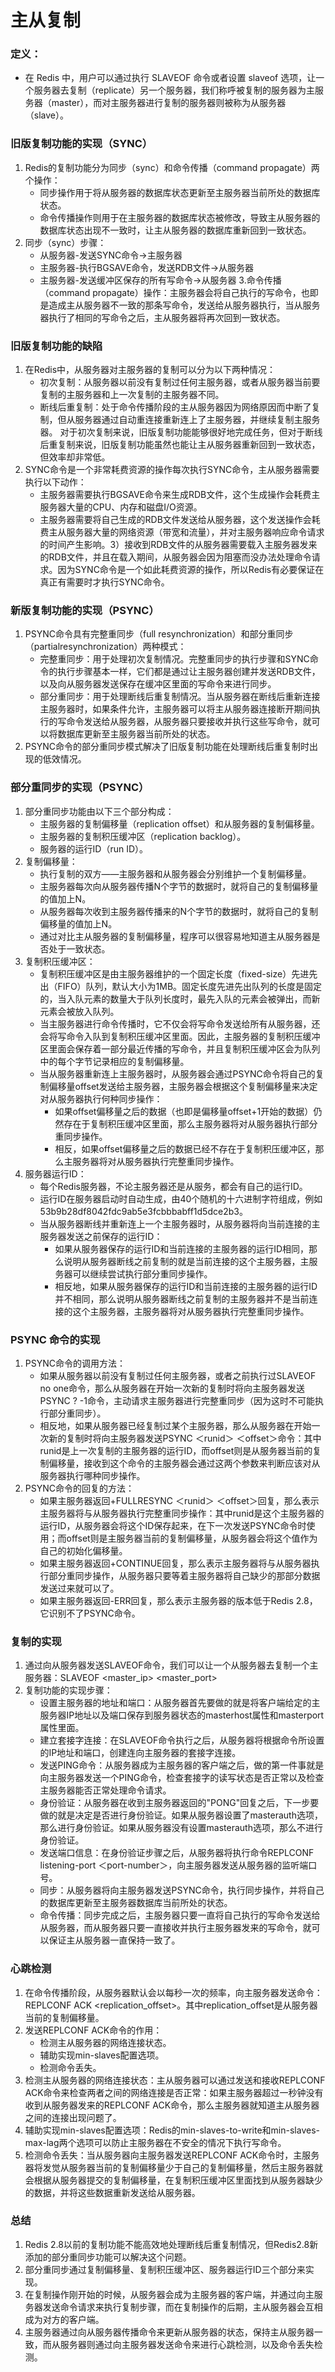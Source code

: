 # 主从复制

### 定义：
- 在 Redis 中，用户可以通过执行 SLAVEOF 命令或者设置 slaveof 选项，让一个服务器去复制（replicate）另一个服务器，我们称呼被复制的服务器为主服务器（master），而对主服务器进行复制的服务器则被称为从服务器（slave）。

### 旧版复制功能的实现（SYNC）

1. Redis的复制功能分为同步（sync）和命令传播（command propagate）两个操作：
    - 同步操作用于将从服务器的数据库状态更新至主服务器当前所处的数据库状态。
    - 命令传播操作则用于在主服务器的数据库状态被修改，导致主从服务器的数据库状态出现不一致时，让主从服务器的数据库重新回到一致状态。
2. 同步（sync）步骤：
    - 从服务器-发送SYNC命令->主服务器
    - 主服务器-执行BGSAVE命令，发送RDB文件->从服务器
    - 主服务器-发送缓冲区保存的所有写命令->从服务器
3.命令传播（command propagate）操作：主服务器会将自己执行的写命令，也即是造成主从服务器不一致的那条写命令，发送给从服务器执行，当从服务器执行了相同的写命令之后，主从服务器将再次回到一致状态。

### 旧版复制功能的缺陷

1. 在Redis中，从服务器对主服务器的复制可以分为以下两种情况：
    - 初次复制：从服务器以前没有复制过任何主服务器，或者从服务器当前要复制的主服务器和上一次复制的主服务器不同。
    - 断线后重复制：处于命令传播阶段的主从服务器因为网络原因而中断了复制，但从服务器通过自动重连接重新连上了主服务器，并继续复制主服务器。
    对于初次复制来说，旧版复制功能能够很好地完成任务，但对于断线后重复制来说，旧版复制功能虽然也能让主从服务器重新回到一致状态，但效率却非常低。
2. SYNC命令是一个非常耗费资源的操作每次执行SYNC命令，主从服务器需要执行以下动作：
    - 主服务器需要执行BGSAVE命令来生成RDB文件，这个生成操作会耗费主服务器大量的CPU、内存和磁盘I/O资源。
    - 主服务器需要将自己生成的RDB文件发送给从服务器，这个发送操作会耗费主从服务器大量的网络资源（带宽和流量），并对主服务器响应命令请求的时间产生影响。3）接收到RDB文件的从服务器需要载入主服务器发来的RDB文件，并且在载入期间，从服务器会因为阻塞而没办法处理命令请求。因为SYNC命令是一个如此耗费资源的操作，所以Redis有必要保证在真正有需要时才执行SYNC命令。

### 新版复制功能的实现（PSYNC）

1. PSYNC命令具有完整重同步（full resynchronization）和部分重同步（partialresynchronization）两种模式：
    - 完整重同步：用于处理初次复制情况。完整重同步的执行步骤和SYNC命令的执行步骤基本一样，它们都是通过让主服务器创建并发送RDB文件，以及向从服务器发送保存在缓冲区里面的写命令来进行同步。
    - 部分重同步：用于处理断线后重复制情况。当从服务器在断线后重新连接主服务器时，如果条件允许，主服务器可以将主从服务器连接断开期间执行的写命令发送给从服务器，从服务器只要接收并执行这些写命令，就可以将数据库更新至主服务器当前所处的状态。
2. PSYNC命令的部分重同步模式解决了旧版复制功能在处理断线后重复制时出现的低效情况。

### 部分重同步的实现（PSYNC）

1. 部分重同步功能由以下三个部分构成：
    - 主服务器的复制偏移量（replication offset）和从服务器的复制偏移量。
    - 主服务器的复制积压缓冲区（replication backlog）。
    - 服务器的运行ID（run ID）。
2. 复制偏移量：
    - 执行复制的双方——主服务器和从服务器会分别维护一个复制偏移量。
    - 主服务器每次向从服务器传播N个字节的数据时，就将自己的复制偏移量的值加上N。
    - 从服务器每次收到主服务器传播来的N个字节的数据时，就将自己的复制偏移量的值加上N。
    - 通过对比主从服务器的复制偏移量，程序可以很容易地知道主从服务器是否处于一致状态。
3. 复制积压缓冲区：
    - 复制积压缓冲区是由主服务器维护的一个固定长度（fixed-size）先进先出（FIFO）队列，默认大小为1MB。固定长度先进先出队列的长度是固定的，当入队元素的数量大于队列长度时，最先入队的元素会被弹出，而新元素会被放入队列。
    - 当主服务器进行命令传播时，它不仅会将写命令发送给所有从服务器，还会将写命令入队到复制积压缓冲区里面。因此，主服务器的复制积压缓冲区里面会保存着一部分最近传播的写命令，并且复制积压缓冲区会为队列中的每个字节记录相应的复制偏移量。
    - 当从服务器重新连上主服务器时，从服务器会通过PSYNC命令将自己的复制偏移量offset发送给主服务器，主服务器会根据这个复制偏移量来决定对从服务器执行何种同步操作：
        - 如果offset偏移量之后的数据（也即是偏移量offset+1开始的数据）仍然存在于复制积压缓冲区里面，那么主服务器将对从服务器执行部分重同步操作。
        - 相反，如果offset偏移量之后的数据已经不存在于复制积压缓冲区，那么主服务器将对从服务器执行完整重同步操作。
4. 服务器运行ID：
    - 每个Redis服务器，不论主服务器还是从服务，都会有自己的运行ID。
    - 运行ID在服务器启动时自动生成，由40个随机的十六进制字符组成，例如53b9b28df8042fdc9ab5e3fcbbbabff1d5dce2b3。
    - 当从服务器断线并重新连上一个主服务器时，从服务器将向当前连接的主服务器发送之前保存的运行ID：
        - 如果从服务器保存的运行ID和当前连接的主服务器的运行ID相同，那么说明从服务器断线之前复制的就是当前连接的这个主服务器，主服务器可以继续尝试执行部分重同步操作。
        - 相反地，如果从服务器保存的运行ID和当前连接的主服务器的运行ID并不相同，那么说明从服务器断线之前复制的主服务器并不是当前连接的这个主服务器，主服务器将对从服务器执行完整重同步操作。

### PSYNC 命令的实现

1. PSYNC命令的调用方法：
    - 如果从服务器以前没有复制过任何主服务器，或者之前执行过SLAVEOF no one命令，那么从服务器在开始一次新的复制时将向主服务器发送PSYNC ? -1命令，主动请求主服务器进行完整重同步（因为这时不可能执行部分重同步）。
    - 相反地，如果从服务器已经复制过某个主服务器，那么从服务器在开始一次新的复制时将向主服务器发送PSYNC ＜runid＞ ＜offset＞命令：其中runid是上一次复制的主服务器的运行ID，而offset则是从服务器当前的复制偏移量，接收到这个命令的主服务器会通过这两个参数来判断应该对从服务器执行哪种同步操作。
2. PSYNC命令的回复的方法：
    - 如果主服务器返回+FULLRESYNC ＜runid＞ ＜offset＞回复，那么表示主服务器将与从服务器执行完整重同步操作：其中runid是这个主服务器的运行ID，从服务器会将这个ID保存起来，在下一次发送PSYNC命令时使用；而offset则是主服务器当前的复制偏移量，从服务器会将这个值作为自己的初始化偏移量。
    - 如果主服务器返回+CONTINUE回复，那么表示主服务器将与从服务器执行部分重同步操作，从服务器只要等着主服务器将自己缺少的那部分数据发送过来就可以了。
    - 如果主服务器返回-ERR回复，那么表示主服务器的版本低于Redis 2.8，它识别不了PSYNC命令。

### 复制的实现

1. 通过向从服务器发送SLAVEOF命令，我们可以让一个从服务器去复制一个主服务器：SLAVEOF <master_ip> <master_port>
2. 复制功能的实现步骤：
    - 设置主服务器的地址和端口：从服务器首先要做的就是将客户端给定的主服务器IP地址以及端口保存到服务器状态的masterhost属性和masterport属性里面。
    - 建立套接字连接：在SLAVEOF命令执行之后，从服务器将根据命令所设置的IP地址和端口，创建连向主服务器的套接字连接。
    - 发送PING命令：从服务器成为主服务器的客户端之后，做的第一件事就是向主服务器发送一个PING命令，检查套接字的读写状态是否正常以及检查主服务器能否正常处理命令请求。
    - 身份验证：从服务器在收到主服务器返回的"PONG"回复之后，下一步要做的就是决定是否进行身份验证。如果从服务器设置了masterauth选项，那么进行身份验证。如果从服务器没有设置masterauth选项，那么不进行身份验证。
    - 发送端口信息：在身份验证步骤之后，从服务器将执行命令REPLCONF listening-port ＜port-number＞，向主服务器发送从服务器的监听端口号。
    - 同步：从服务器将向主服务器发送PSYNC命令，执行同步操作，并将自己的数据库更新至主服务器数据库当前所处的状态。
    - 命令传播：同步完成之后，主服务器只要一直将自己执行的写命令发送给从服务器，而从服务器只要一直接收并执行主服务器发来的写命令，就可以保证主从服务器一直保持一致了。

### 心跳检测

1. 在命令传播阶段，从服务器默认会以每秒一次的频率，向主服务器发送命令：REPLCONF ACK <replication_offset>。其中replication_offset是从服务器当前的复制偏移量。
2. 发送REPLCONF ACK命令的作用：
    - 检测主从服务器的网络连接状态。
    - 辅助实现min-slaves配置选项。
    - 检测命令丢失。
3. 检测主从服务器的网络连接状态：主从服务器可以通过发送和接收REPLCONF ACK命令来检查两者之间的网络连接是否正常：如果主服务器超过一秒钟没有收到从服务器发来的REPLCONF ACK命令，那么主服务器就知道主从服务器之间的连接出现问题了。
4. 辅助实现min-slaves配置选项：Redis的min-slaves-to-write和min-slaves-max-lag两个选项可以防止主服务器在不安全的情况下执行写命令。
5. 检测命令丢失：当从服务器向主服务器发送REPLCONF ACK命令时，主服务器将发觉从服务器当前的复制偏移量少于自己的复制偏移量，然后主服务器就会根据从服务器提交的复制偏移量，在复制积压缓冲区里面找到从服务器缺少的数据，并将这些数据重新发送给从服务器。

### 总结

1. Redis 2.8以前的复制功能不能高效地处理断线后重复制情况，但Redis2.8新添加的部分重同步功能可以解决这个问题。
2. 部分重同步通过复制偏移量、复制积压缓冲区、服务器运行ID三个部分来实现。
3. 在复制操作刚开始的时候，从服务器会成为主服务器的客户端，并通过向主服务器发送命令请求来执行复制步骤，而在复制操作的后期，主从服务器会互相成为对方的客户端。
4. 主服务器通过向从服务器传播命令来更新从服务器的状态，保持主从服务器一致，而从服务器则通过向主服务器发送命令来进行心跳检测，以及命令丢失检测。

